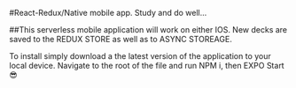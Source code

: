 #React-Redux/Native mobile app. Study and do well...

##This serverless mobile application will work on either IOS. New decks are saved to the REDUX STORE as well as to ASYNC STOREAGE.

To install simply download a the latest version of the application to your local device. Navigate to the root of the file and run NPM i, then EXPO Start 😎